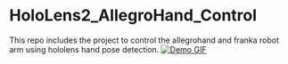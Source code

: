 # HoloLens2_AllegroHand_Control
This repo includes the project to control the allegrohand and franka robot arm using hololens hand pose detection.
[![Demo GIF](asset/tactile_emg_control.gif)](https://www.youtube.com/watch?v=tEekbPx2XkA)
